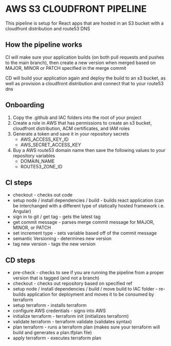 # AWS S3 CLOUDFRONT PIPELINE
This pipeline is setup for React apps that are hosted in an S3 bucket with a cloudfront distribution and route53 DNS

## How the pipeline works
CI will make sure your application builds (on both pull requests and pushes to the main branch), then create a new version when merged based on MAJOR, MINOR or PATCH specified in the merge commit
    
CD will build your application again and deploy the build to an s3 bucket, as well as provision a cloudfront distribution and connect that to your route53 dns

## Onboarding
1. Copy the .github and IAC folders into the root of your project
2. Create a role in AWS that has permissions to create an s3 bucket, cloudfront distribution, ACM certificates, and IAM roles
3. Generate a token and save it in your repository secrets 
    - AWS_ACCESS_KEY_ID
    - AWS_SECRET_ACCESS_KEY
4. Buy a AWS route53 domain name then save the following values to your repository variables
    - DOMAIN_NAME
    - ROUTE53_ZONE_ID


## CI steps
- checkout - checks out code
- setup node / install dependencies / build - builds react application (can be interchanged with a different type of statically hosted framework i.e. Angular) 
- sign in to git / get tag - gets the latest tag
- get commit message - parses merge commit message for MAJOR, MINOR, or PATCH
- set increment type - sets variable based off of the commit message
- semantic Versioning - determines new version
- tag new version - tags the new version

## CD steps
- pre-check - checks to see if you are running the pipeline from a proper version that is tagged (and not a branch)
- checkout - checks out repository based on specified ref
- setup node / install dependencies / build / move build to IAC folder - re-builds application for deployment and moves it to be consumed by terraform
- setup terraform - installs terraform
- configure AWS credentials - signs into AWS
- initialize terraform - terraform init (initializes terraform)
- validate terraform - terraform validate (validates syntax)
- plan terraform - runs a terraform plan (makes sure your terraform will build and generates a plan.tfplan file)
- apply terraform - executes terraform plan

